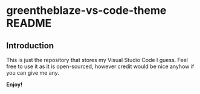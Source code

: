 # greentheblaze-vs-code-theme README

## Introduction
This is just the repository that stores my Visual Studio Code I guess. Feel free to use it as it is open-sourced, however credit would be nice anyhow if you can give me any.

**Enjoy!**
